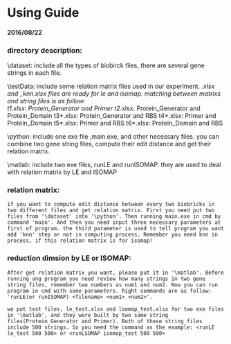 ﻿# 	Using Guide 
#### 2016/08/22

### directory description:
	
\dataset: 	include all the types of biobirck files, there are several gene strings in each file.
	
\testData:	include some relation matrix files used in our experiment. 
		*.xlsx and *_knn.xlsx files are ready for le and isomap. matching between matrixs and string files is as follow:  
		t1*.xlsx: Protein_Generator and Primer
		t2*.xlsx: Protein_Generator and Protein_Domain
		t3*.xlsx: Protein_Generator and RBS
		t4*.xlsx: Primer and Protein_Domain
		t5*.xlsx: Primer and RBS
		t6*.xlsx: Protein_Domain and RBS
	
\python:  	include one exe file ,main.exe, and other necessary files. 
		you can combine two gene string files, compute their edit distance and get their relation matrix.
	 
	        
\matlab:  	include two exe files, runLE and runISOMAP. 
		they are used to deal with relation matrix by LE and ISOMAP

### relation matrix:
	
	if you want to compute edit distance between every two biobricks in two different files and get relation matrix. First you need put two files from '\dataset' into '\python'. Then running main.exe in cmd by command 'main'. And then you need input three necessary parameters at first of program. the third parameter is used to tell program you want add 'knn' step or not in computing process. Remember you need knn in process, if this relation matrix is for isomap!

### reduction dimsion by LE or ISOMAP:						 
	
	After get relation matrix you want, please put it in '\matlab'. Before running ang program you need review how many strings in two gene string files, remember two numbers as num1 and num2. Now you can run program in cmd with some parameters. Right commands are as follow: 'runLE(or runISOMAP) <filename> <num1> <num2>'. 
	
	we put test files, le_test.xlsx and lsomap_test.xlsx for two exe files in '\matlab', and they were built by two same string files(Protein_Generator and Primer). Both of these string files include 500 strings. So you need the command as the example: <runLE le_test 500 500> or <runLSOMAP isomap_test 500 500>
	
		
							
						 
